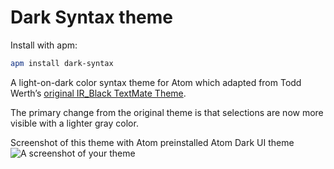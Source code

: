 # Dark Syntax theme

Install with apm:

```bash
apm install dark-syntax
```

A light-on-dark color syntax theme for Atom which adapted from Todd Werth’s [original IR_Black TextMate Theme](http://toddwerth.com/2007/03/29/ir_black-the-last-textmate-theme-youll-ever-need/).

The primary change from the original theme is that selections are now more visible with a lighter gray color.

Screenshot of this theme with Atom preinstalled Atom Dark UI theme
![A screenshot of your theme](https://raw.githubusercontent.com/ksaynice/ir-black-K-syntax/master/screenshot_sample_files.png)
